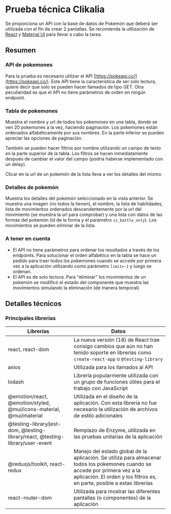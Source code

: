 # Prueba técnica Clikalia

Se proporciona un API con la base de datos de Pokemón que deberá ser utilizada con el fin de crear
2 pantallas. Se recomienda la utilización de [React](https://es.reactjs.org/) y [Material UI](https://mui.com/) para llevar a cabo la tarea.

## Resumen
### API de pokemones

Para la prueba es necesario utilizar el API [https://pokeapi.co/](https://pokeapi.co/). Este API tiene la característica de ser solo lectura, quiere decir que solo se pueden hacer llamados de tipo GET. Otra peculiaridad es que el API no tiene parámetros de orden en ningún endpoint.

### Tabla de pokemones

Muestra el nombre y url de todos los pokemones en una tabla, donde se ven 20 pokemones a la vez, haciendo paginación. Los pokemones están ordenados alfabéticamente por sus nombres. En la parte inferior se pueden apreciar las opciones de paginación.

También se pueden hacer filtros por nombre utilizando un campo de texto en la parte superior de la tabla. Los filtros se hacen inmediatamente después de cambiar el valor del campo (podría haberse implementado con un delay).

Clicar en la url de un pokemón de la lista lleva a ver los detalles del mismo.

### Detalles de pokemón

Muestra los detalles del pokemón seleccionado en la vista anterior. Se muestra una imagen (no todos la tienen), el nombre, la lista de habilidades, lista de movimientos ordenados descendentemente por la url del movimiento (se muestra la url para comprobar) y una lista con datos de las formas del pokemón (id de la forma y el parámetro `is_battle_only`). Los movimientos se pueden eliminar de la lista.

### A tener en cuenta

- El API no tiene parámetros para ordenar los resultados a través de los endpoints. Para solucionar el orden alfabético en la tabla se hace un pedido para traer todos los pokemones cuando se accede por primera vez a la aplicación utilizando como parámetro `limit=-1` y luego se ordenan.
- El API es de solo lectura. Para "eliminar" los movimientos de un pokemón se modificó el estado del componente que muestra las movimientos simulando la eliminación (de manera temporal).

## Detalles técnicos

### Principales librerías

| Librerías | Datos |
|-------|---------|
| react, react-dom | La nueva versión (18) de React trae consigo cambios que aún no han tenido soporte en librerías como `create-react-app` o `@testing-library` |
| axios | Utilizada para los llamados al API |
| lodash | Librería popularmente utilizada con un grupo de funciones útiles para el trabajo con JavaScript |
| @emotion/react, @emotion/styled, @mui/icons-material, @mui/material | Utilizada en el diseño de la aplicación. Con esta librería no fue necesario la utilización de archivos de estilo adicionales |
| @testing-library/jest-dom, @testing-library/react, @testing-library/user-event | Remplazo de Enzyme, utilizada en las pruebas unitarias de la aplicación |
| @reduxjs/toolkit, react-redux | Manejo del estado global de la aplicación. Se utiliza para almacenar todos los pokemones cuando se accede por primera vez a la aplicación. El orden y los filtros es, en parte, posible a estas librerías |
| react-router-dom | Utilizada para mostrar las diferentes pantallas (o componentes) de la aplicación |
